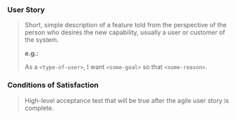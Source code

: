 ### User Story

> Short, simple description of a feature told from the perspective of the person who desires the new capability, usually a user or customer of the system.
>
> **e.g.:**
>
> As a `<type-of-user>`, I want `<some-goal>` so that `<some-reason>`.

### Conditions of Satisfaction

> High-level acceptance test that will be true after the agile user story is complete.
